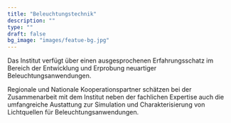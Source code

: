 ```yaml
---
title: "Beleuchtungstechnik"
description: ""
type: ""
draft: false
bg_image: "images/featue-bg.jpg"
---
```


Das Institut verfügt über einen ausgesprochenen Erfahrungsschatz im Bereich der Entwicklung und Erprobung neuartiger Beleuchtungsanwendungen.

Regionale und Nationale Kooperationspartner schätzen bei der Zusammenarbeit mit dem Institut neben der fachlichen Expertise auch die umfangreiche Austattung zur Simulation und Charakterisierung von Lichtquellen für Beleuchtungsanwendungen.